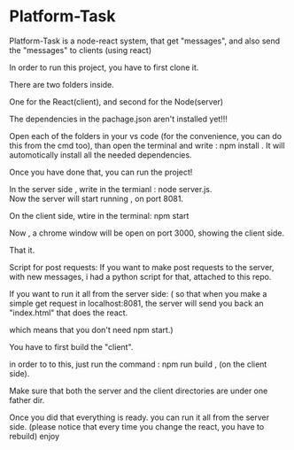 # Platform-Task
Platform-Task is a node-react system, that get "messages", and also send the "messages" to clients (using react)



In order to run this project, you have to first clone it.

There are two folders inside.

One for the React(client), and second for the Node(server)


The dependencies in the pachage.json aren't installed yet!!!


Open each of the folders in your vs code (for the convenience, you can do this from the cmd too), than open the terminal and write : npm install .
It will automotically install all the needed dependencies.

Once you have done that, you can run the project!

In the server side , write in the termianl : node server.js.  
Now the server will start running , on port 8081.


On the client side, wtire in the terminal: npm start


Now , a chrome window will be open on port 3000, showing the client side.

That it.



Script for post requests:
If you want to make post requests to the server, with new messages, i had a python script for that, attached to this repo.




If you want to run it all from the server side:
(
so that when you make a simple get request in localhost:8081, the server will send you back an "index.html" that does the react.

which means that you don't need npm start.)


You have to first build the "client".

in order to to this, just run the command : npm run build , (on the client side).

Make sure that both the server and the client directories are under one father dir.

Once you did that everything is ready. 
you can run it all from the server side.   (please notice that every time you change the react, you have to rebuild)
enjoy
